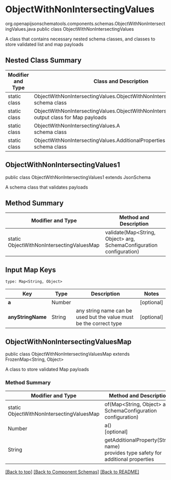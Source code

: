 # ObjectWithNonIntersectingValues
org.openapijsonschematools.components.schemas.ObjectWithNonIntersectingValues.java
public class ObjectWithNonIntersectingValues

A class that contains necessary nested schema classes, and classes to store validated list and map payloads

## Nested Class Summary
| Modifier and Type | Class and Description |
| ----------------- | ---------------------- |
| static class | ObjectWithNonIntersectingValues.ObjectWithNonIntersectingValues1<br> schema class |
| static class | ObjectWithNonIntersectingValues.ObjectWithNonIntersectingValuesMap<br> output class for Map payloads |
| static class | ObjectWithNonIntersectingValues.A<br> schema class |
| static class | ObjectWithNonIntersectingValues.AdditionalProperties<br> schema class |

## ObjectWithNonIntersectingValues1
public class ObjectWithNonIntersectingValues1
extends JsonSchema

A schema class that validates payloads


## Method Summary
| Modifier and Type | Method and Description |
| ----------------- | ---------------------- |
| static ObjectWithNonIntersectingValuesMap | validate(Map<String, Object> arg, SchemaConfiguration configuration) |

## Input Map Keys
```
type: Map<String, Object>
```
Key | Type |  Description | Notes
------------ | ------------- | ------------- | -------------
**a** | Number |  | [optional]
**anyStringName** | String | any string name can be used but the value must be the correct type | [optional]

## ObjectWithNonIntersectingValuesMap
public class ObjectWithNonIntersectingValuesMap
extends FrozenMap<String, Object>

A class to store validated Map payloads

### Method Summary
| Modifier and Type | Method and Description |
| ----------------- | ---------------------- |
| static ObjectWithNonIntersectingValuesMap | of(Map<String, Object> arg, SchemaConfiguration configuration) |
| Number | a()<br>[optional] |
| String | getAdditionalProperty(String name)<br>provides type safety for additional properties |

[[Back to top]](#top) [[Back to Component Schemas]](../../../README.md#Component-Schemas) [[Back to README]](../../../README.md)
